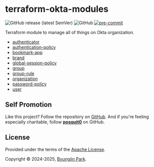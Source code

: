 # terraform-okta-modules

![GitHub release (latest SemVer)](https://img.shields.io/github/v/release/tedilabs/terraform-okta-modules?color=blue&sort=semver&style=flat-square)
![GitHub](https://img.shields.io/github/license/tedilabs/terraform-okta-modules?color=blue&style=flat-square)
[![pre-commit](https://img.shields.io/badge/pre--commit-enabled-brightgreen?logo=pre-commit&logoColor=white&style=flat-square)](https://github.com/pre-commit/pre-commit)

Terraform module to manage all of things on Okta organization.

- [authenticator](./modules/authenticator/)
- [authentication-policy](./modules/authentication-policy/)
- [bookmark-app](./modules/bookmark-app/)
- [brand](./modules/brand/)
- [global-session-policy](./modules/global-session-policy/)
- [group](./modules/group/)
- [group-rule](./modules/group-rule/)
- [organization](./modules/organization/)
- [password-policy](./modules/password-policy/)
- [user](./modules/user/)


## Self Promotion

Like this project? Follow the repository on [GitHub](https://github.com/tedilabs/terraform-okta-modules). And if you're feeling especially charitable, follow **[posquit0](https://github.com/posquit0)** on GitHub.


## License

Provided under the terms of the [Apache License](LICENSE).

Copyright © 2024-2025, [Byungjin Park](https://www.posquit0.com).